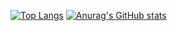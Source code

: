[![Top Langs](https://github-readme-stats.vercel.app/api/top-langs/?username=kazuyafaizad)](https://github.com/anuraghazra/github-readme-stats)
[![Anurag's GitHub stats](https://github-readme-stats.vercel.app/api?username=kazuyafaizad)](https://github.com/anuraghazra/github-readme-stats)
